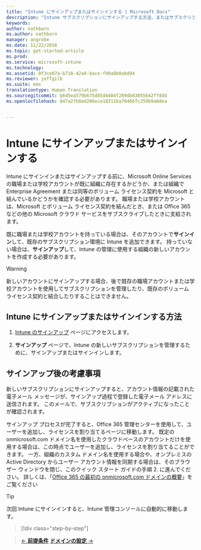 ```yaml
---
title: "Intune にサインアップまたはサインインする | Microsoft Docs"
description: "Intune サブスクリプションにサインアップする方法、またはサブスクリプションを使用してサインインする方法"
keywords: 
author: nathbarn
ms.author: nathbarn
manager: angrobe
ms.date: 11/22/2016
ms.topic: get-started-article
ms.prod: 
ms.service: microsoft-intune
ms.technology: 
ms.assetid: 0f3ce07a-b718-42a9-bace-f99a8b8abd94
ms.reviewer: jeffgilb
ms.suite: ems
translationtype: Human Translation
ms.sourcegitcommit: b6d5ea579b675d85d4404f289db83055642ffddd
ms.openlocfilehash: 047a2fb0ad286ece183116a70466fc259b9a0dea


---
```



# <a name="sign-up-or-sign-in-to-intune"></a>Intune にサインアップまたはサインインする
Intune にサインインまたはサインアップする前に、Microsoft Online Services の職場または学校アカウントが既に組織に存在するかどうか、または組織で Enterprise Agreement または同等のボリューム ライセンス契約を Microsoft と結んでいるかどうかを確認する必要があります。 職場または学校アカウントは、Microsoft とボリューム ライセンス契約を結んだとき、または Office 365 などの他の Microsoft クラウド サービスをサブスクライブしたときに支給されます。

既に職場または学校アカウントを持っている場合は、そのアカウントで**サインイン**して、既存のサブスクリプション環境に Intune を追加できます。 持っていない場合は、**サインアップ**して、Intune の管理に使用する組織の新しいアカウントを作成する必要があります。

>[!WARNING]
>新しいアカウントにサインアップする場合、後で既存の職場アカウントまたは学校アカウントを使用してサブスクリプションを管理したり、既存のボリューム ライセンス契約と結合したりすることはできません。

## <a name="how-to-sign-up-or-sign-in-to-intune"></a>Intune にサインアップまたはサインインする方法

1.  [Intune のサインアップ](https://portal.office.com/Signup/Signup.aspx?OfferId=40BE278A-DFD1-470a-9EF7-9F2596EA7FF9&dl=INTUNE_A&ali=1#0%20) ページにアクセスします。

2.  **サインアップ** ページで、Intune の新しいサブスクリプションを管理するために、サインアップまたはサインインします。

## <a name="post-sign-up-considerations"></a>サインアップ後の考慮事項
新しいサブスクリプションにサインアップすると、アカウント情報の記載された電子メール メッセージが、サインアップ過程で登録した電子メール アドレスに送信されます。 このメールで、サブスクリプションがアクティブになったことが確認されます。

サインアップ プロセスが完了すると、Office 365 管理センターを使用して、ユーザーを追加し、ライセンスを割り当てるページに移動します。 既定の onmicrosoft.com ドメイン名を使用したクラウドベースのアカウントだけを使用する場合は、この時点でユーザーを追加し、ライセンスを割り当てることができます。 一方、組織のカスタム ドメイン名を使用する場合や、オンプレミスの Active Directory からユーザー アカウント情報を同期する場合は、そのブラウザー ウィンドウを閉じ、このクイック スタート ガイドの手順 2. に進んでください。 詳しくは、「[Office 365 の最初の onmicrosoft.com ドメインの概要](https://support.office.com/en-us/article/About-your-initial-onmicrosoft-com-domain-in-Office-365-B9FC3018-8844-43F3-8DB1-1B3A8E9CFD5A?ui=en-US&rs=en-US&ad=US)」をご覧ください

>[!TIP]
> 次回 Intune にサインインすると、Intune 管理コンソールに自動的に移動します。


>[!div class="step-by-step"]

>[&larr; **前提条件**](.\what-to-know-before-you-start-microsoft-intune.md)     [**ドメインの設定** &rarr;](.\start-with-a-paid-subscription-to-microsoft-intune-step-2.md)  



<!--HONumber=Dec16_HO2-->


